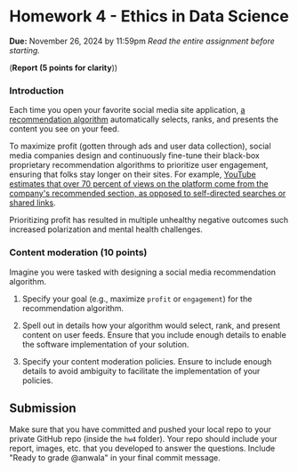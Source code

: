# Homework 4 - Ethics in Data Science
**Due:** November 26, 2024 by 11:59pm
 *Read the entire assignment before starting.*

(**Report (5 points for clarity**))

### Introduction

Each time you open your favorite social media site application, [a recommendation algorithm](https://web.archive.org/web/20240227031020/https://www.belfercenter.org/publication/technology-primer-social-media-recommendation-algorithms) automatically selects, ranks, and presents the content you see on your feed.

To maximize profit (gotten through ads and user data collection), social media companies design and continuously fine-tune their black-box proprietary recommendation algorithms to prioritize user engagement, ensuring that folks stay longer on their sites. For example, [YouTube estimates that over 70 percent of views on the platform come from the company's recommended section, as opposed to self-directed searches or shared links](https://web.archive.org/web/20240227031020/https://www.belfercenter.org/publication/technology-primer-social-media-recommendation-algorithms). 

Prioritizing profit has resulted in multiple unhealthy negative outcomes such increased polarization and mental health challenges.

### Content moderation  (10 points)

Imagine you were tasked with designing a social media recommendation algorithm. 

1. Specify your goal (e.g., maximize `profit` or `engagement`) for the recommendation algorithm. 

2. Spell out in details how your algorithm would select, rank, and present content on user feeds. Ensure that you include enough details to enable the software implementation of your solution.

3. Specify your content moderation policies. Ensure to include enough details to avoid ambiguity to facilitate the implementation of your policies.

## Submission

Make sure that you have committed and pushed your local repo to your private GitHub repo (inside the `hw4` folder).  Your repo should include your report, images, etc. that you developed to answer the questions.  Include "Ready to grade @anwala" in your final commit message. 
